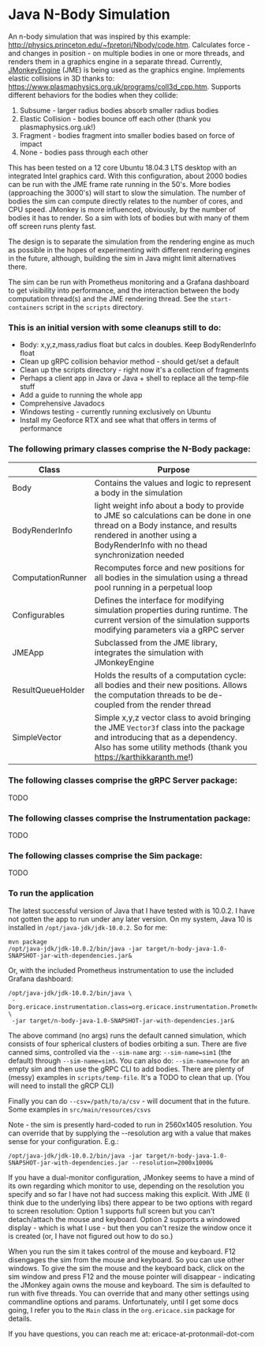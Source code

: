# Java N-Body Simulation

An n-body simulation that was inspired by this example: <http://physics.princeton.edu/~fpretori/Nbody/code.htm>. Calculates force - and changes in position - on multiple bodies in one or more threads, and renders them in a graphics engine in a separate thread. Currently, [JMonkeyEngine](https://jmonkeyengine.org/) (JME) is being used as the graphics engine. Implements elastic collisions in 3D thanks to: https://www.plasmaphysics.org.uk/programs/coll3d_cpp.htm. Supports different behaviors for the bodies when they collide:
1. Subsume - larger radius bodies absorb smaller radius bodies
2. Elastic Collision - bodies bounce off each other (thank you plasmaphysics.org.uk!)
3. Fragment - bodies fragment into smaller bodies based on force of impact
4. None - bodies pass through each other

This has been tested on a 12 core Ubuntu 18.04.3 LTS desktop with an integrated Intel graphics card. With this configuration, about 2000 bodies can be run with the JME frame rate running in the 50's. More bodies (approaching the 3000's) will start to slow the simulation. The number of bodies the sim can compute directly relates to the number of cores, and CPU speed. JMonkey is more influenced, obviously, by the number of bodies it has to render. So a sim with lots of bodies but with many of them off screen runs plenty fast. 

The design is to separate the simulation from the rendering engine as much as possible in the hopes of experimenting with different rendering engines in the future, although, building the sim in Java might limit alternatives there.

The sim can be run with Prometheus monitoring and a Grafana dashboard to get visibility into performance, and the interaction between the body computation thread(s) and the JME rendering thread. See the `start-containers` script in the `scripts` directory.

### This is an initial version with some cleanups still to do: 

* Body: x,y,z,mass,radius float but calcs in doubles. Keep BodyRenderInfo float
* Clean up gRPC collision behavior method - should get/set a default
* Clean up the scripts directory - right now it's a collection of fragments
* Perhaps a client app in Java or Java + shell to replace all the temp-file stuff
* Add a guide to running the whole app
* Comprehensive Javadocs
* Windows testing - currently running exclusively on Ubuntu
* Install my Geoforce RTX and see what that offers in terms of performance

### The following primary classes comprise the N-Body package:

| Class | Purpose |
|-------|---------|
| Body | Contains the values and logic to represent a body in the simulation |
| BodyRenderInfo | light weight info about a body to provide to JME so calculations can be done in one thread on a Body instance, and results rendered in another using a BodyRenderInfo with no thead synchronization needed|
| ComputationRunner | Recomputes force and new positions for all bodies in the simulation using a thread pool running in a perpetual loop|
| Configurables | Defines the interface for modifying simulation properties during runtime. The current version of the simulation supports modifying parameters via a gRPC server|
| JMEApp | Subclassed from the JME library, integrates the simulation with JMonkeyEngine |
| ResultQueueHolder | Holds the results of a computation cycle: all bodies and their new positions. Allows the computation threads to be de-coupled from the render thread |
| SimpleVector | Simple x,y,z vector class to avoid bringing the JME `Vector3f` class into the package and introducing that as a dependency. Also has some utility methods (thank you https://karthikkaranth.me!)|

### The following classes comprise the gRPC Server package:

TODO

### The following classes comprise the Instrumentation package:

TODO

### The following classes comprise the Sim package:

TODO

### To run the application
The latest successful version of Java that I have tested with is 10.0.2. I have not gotten the app to run under any later version. On my system, Java 10 is installed in `/opt/java-jdk/jdk-10.0.2`. So for me:
```
mvn package
/opt/java-jdk/jdk-10.0.2/bin/java -jar target/n-body-java-1.0-SNAPSHOT-jar-with-dependencies.jar&
```
Or, with the included Prometheus instrumentation to use the included Grafana dashboard:
```
/opt/java-jdk/jdk-10.0.2/bin/java \
 -Dorg.ericace.instrumentation.class=org.ericace.instrumentation.PrometheusInstrumentation \
 -jar target/n-body-java-1.0-SNAPSHOT-jar-with-dependencies.jar&
```
The above command (no args) runs the default canned simulation, which consists of four spherical clusters of bodies orbiting a sun. There are five canned sims, controlled via the `--sim-name` arg: `--sim-name=sim1` (the default) through `--sim-name=sim5`. You can also do: `--sim-name=none` for an empty sim and then use the gRPC CLI to add bodies. There are plenty of (messy) examples in `scripts/temp-file`. It's a TODO to clean that up. (You will need to install the gRCP CLI)
 
 Finally you can do `--csv=/path/to/a/csv` - will document that in the future. Some examples in `src/main/resources/csvs`

Note - the sim is presently hard-coded to run in 2560x1405 resolution. You can override that by supplying the --resolution arg with a value that makes sense for your configuration. E.g.:
```
/opt/java-jdk/jdk-10.0.2/bin/java -jar target/n-body-java-1.0-SNAPSHOT-jar-with-dependencies.jar --resolution=2000x1000&
```
If you have a dual-monitor configuration, JMonkey seems to have a mind of its own regarding which monitor to use, depending on the resolution you specify and so far I have not had success making this explicit. With JME (I think due to the underlying libs) there appear to be two options with regard to screen resolution: Option 1 supports full screen but you can't detach/attach the mouse and keyboard. Option 2 supports a windowed display - which is what I use - but then you can't resize the window once it is created (or, I have not figured out how to do so.)

When you run the sim it takes control of the mouse and keyboard. F12 disengages the sim from the mouse and keyboard. So you can use other windows. To give the sim the mouse and the keyboard back, click on the sim window and press F12 and the mouse pointer will disappear - indicating the JMonkey again owns the mouse and keyboard. The sim is defaulted to run with five threads. You can override that and many other settings using commandline options and params. Unfortunately, until I get some docs going, I refer you to the `Main` class in the `org.ericace.sim` package for details.

If you have questions, you can reach me at: ericace-at-protonmail-dot-com
